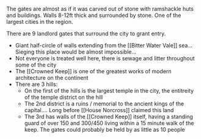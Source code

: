 The gates are almost as if it was carved out of stone with ramshackle huts and buildings. Walls 8-12ft thick and surrounded by stone. One of the largest cities in the region.

There are 9 landlord gates that surround the city to grant entry.


- Giant half-circle of walls extending from the [[Bitter Water Vale]] sea... Sieging this place would be almost impossible...
- Not everyone is treated well here, there is sewage and litter throughout some of the city
- The [[Crowned Keep]] is one of the greatest works of modern architecture on the continent 
- There are 3 hills:
	- On the first of the hills is the largest temple in the city, the entitreity of the temple district on the hill
	- The 2nd district is a ruins / memorial to the ancient kings of the capital.... Long before [[House Norcross]] claimed this land
	- The 3rd has walls of the [[Crowned Keep]] itself, having a standing guard of over 150 and 300/450 living within a 15 minute walk of the keep. The gates could probably be held by as little as 10 people